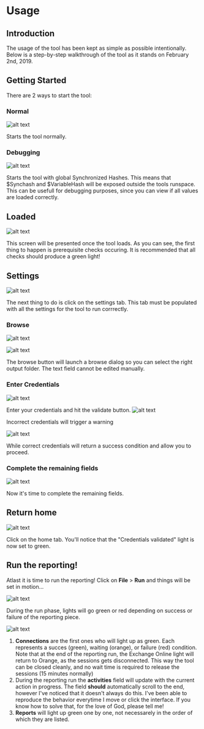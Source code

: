# Usage
## Introduction
The usage of the tool has been kept as simple as possible intentionally. Below is a step-by-step walkthrough of the tool as it stands on February 2nd, 2019.

## Getting Started
There are 2 ways to start the tool:

### Normal
![alt text](https://github.com/Toasterlabs/M365Inventory/blob/master/Documentation/Images/Start.jpg)

Starts the tool normally.

### Debugging
![alt text](https://github.com/Toasterlabs/M365Inventory/blob/master/Documentation/Images/Start%20-%20Debug.jpg)

Starts the tool with global Synchronized Hashes. This means that $Synchash and $VariableHash will be exposed outside the tools runspace. This can be usefull for debugging purposes, since you can view if all values are loaded correctly.

## Loaded
![alt text](https://github.com/Toasterlabs/M365Inventory/blob/master/Documentation/Images/Loaded.jpg)

This screen will be presented once the tool loads. As you can see, the first thing to happen is prerequisite checks occuring. It is recommended that all checks should produce a green light!

## Settings
![alt text](https://github.com/Toasterlabs/M365Inventory/blob/master/Documentation/Images/settings.png)

The next thing to do is click on the settings tab. This tab must be populated with all the settings for the tool to run corrrectly.

### Browse
![alt text](https://github.com/Toasterlabs/M365Inventory/blob/master/Documentation/Images/Browse.png)

![alt text](https://github.com/Toasterlabs/M365Inventory/blob/master/Documentation/Images/Browse%20-%20Dialog.png)

The browse button will launch a browse dialog so you can select the right output folder. The text field cannot be edited manually.

### Enter Credentials
![alt text](https://github.com/Toasterlabs/M365Inventory/blob/master/Documentation/Images/EnterCredentials.png)

Enter your credentials and hit the validate button.
![alt text](https://github.com/Toasterlabs/M365Inventory/blob/master/Documentation/Images/Validate-Failure.png)

Incorrect credentials will trigger a warning

![alt text](https://github.com/Toasterlabs/M365Inventory/blob/master/Documentation/Images/Validate-Success.png)

While correct credentials will return a success condition and allow you to proceed.

### Complete the remaining fields
![alt text](https://github.com/Toasterlabs/M365Inventory/blob/master/Documentation/Images/CompleteSettings.png)

Now it's time to complete the remaining fields.

## Return home
![alt text](https://github.com/Toasterlabs/M365Inventory/blob/master/Documentation/Images/BackToHome.png)

Click on the home tab. You'll notice that the "Credentials validated" light is now set to green.

## Run the reporting!
Atlast it is time to run the reporting! Click on **File** > **Run** and things will be set in motion...

![alt text](https://github.com/Toasterlabs/M365Inventory/blob/master/Documentation/Images/RunReports.png)

During the run phase, lights will go green or red depending on success or failure of the reporting piece.

![alt text](https://github.com/Toasterlabs/M365Inventory/blob/master/Documentation/Images/Running.png)

1. **Connections** are the first ones who will light up as green. Each represents a succes (green), waiting (orange), or failure (red) condition. Note that at the end of the reporting run, the Exchange Online light will return to Orange, as the sessions gets disconnected. This way the tool can be closed cleanly, and no wait time is required to release the sessions (15 minutes normally)
2. During the reporting run the **activities** field will update with the current action in progress. The field **should** automatically scroll to the end, however I've noticed that it doesn't always do this. I've been able to reproduce the behavior everytime I move or click the interface. If you know how to solve that, for the love of God, please tell me!
3. **Reports** will light up green one by one, not necessarely in the order of which they are listed.
